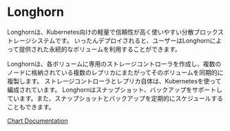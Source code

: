 # Longhorn

Longhornは、Kubernetes向けの軽量で信頼性が高く使いやすい分散ブロックストレージシステムです。 いったんデプロイされると、ユーザーはLonghornによって提供された永続的なボリュームを利用することができます。

Longhornは、各ボリュームに専用のストレージコントローラを作成し、複数のノードに格納されている複数のレプリカにまたがってそのボリュームを同期的に複製します。 ストレージコントローラとレプリカ自体は、Kubernetesを使って編成されています。 Longhornはスナップショット、バックアップをサポートしています。また、スナップショットとバックアップを定期的にスケジュールすることもできます。

[Chart Documentation](https://github.com/rancher/longhorn/blob/master/docs/chart.md)
